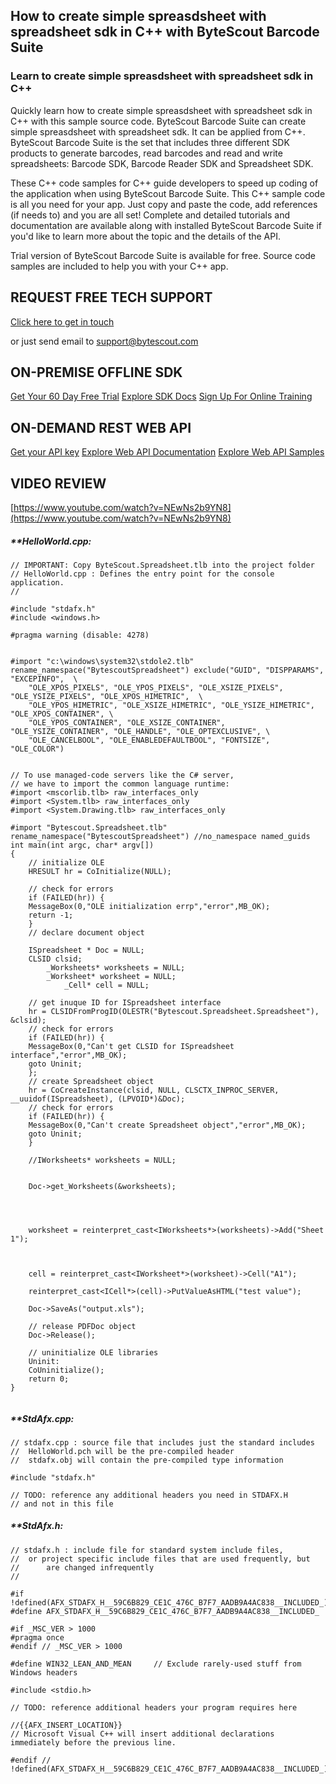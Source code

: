 ## How to create simple spreasdsheet with spreadsheet sdk in C++ with ByteScout Barcode Suite

### Learn to create simple spreasdsheet with spreadsheet sdk in C++

Quickly learn how to create simple spreasdsheet with spreadsheet sdk in C++ with this sample source code. ByteScout Barcode Suite can create simple spreasdsheet with spreadsheet sdk. It can be applied from C++. ByteScout Barcode Suite is the set that includes three different SDK products to generate barcodes, read barcodes and read and write spreadsheets: Barcode SDK, Barcode Reader SDK and Spreadsheet SDK.

 These C++ code samples for C++ guide developers to speed up coding of the application when using ByteScout Barcode Suite. This C++ sample code is all you need for your app. Just copy and paste the code, add references (if needs to) and you are all set! Complete and detailed tutorials and documentation are available along with installed ByteScout Barcode Suite if you'd like to learn more about the topic and the details of the API.

Trial version of ByteScout Barcode Suite is available for free. Source code samples are included to help you with your C++ app.

## REQUEST FREE TECH SUPPORT

[Click here to get in touch](https://bytescout.zendesk.com/hc/en-us/requests/new?subject=ByteScout%20Barcode%20Suite%20Question)

or just send email to [support@bytescout.com](mailto:support@bytescout.com?subject=ByteScout%20Barcode%20Suite%20Question) 

## ON-PREMISE OFFLINE SDK 

[Get Your 60 Day Free Trial](https://bytescout.com/download/web-installer?utm_source=github-readme)
[Explore SDK Docs](https://bytescout.com/documentation/index.html?utm_source=github-readme)
[Sign Up For Online Training](https://academy.bytescout.com/)


## ON-DEMAND REST WEB API

[Get your API key](https://pdf.co/documentation/api?utm_source=github-readme)
[Explore Web API Documentation](https://pdf.co/documentation/api?utm_source=github-readme)
[Explore Web API Samples](https://github.com/bytescout/ByteScout-SDK-SourceCode/tree/master/PDF.co%20Web%20API)

## VIDEO REVIEW

[https://www.youtube.com/watch?v=NEwNs2b9YN8](https://www.youtube.com/watch?v=NEwNs2b9YN8)




<!-- code block begin -->

##### ****HelloWorld.cpp:**
    
```
// IMPORTANT: Copy ByteScout.Spreadsheet.tlb into the project folder
// HelloWorld.cpp : Defines the entry point for the console application.
//

#include "stdafx.h"
#include <windows.h>

#pragma warning (disable: 4278)


#import "c:\windows\system32\stdole2.tlb" rename_namespace("BytescoutSpreadsheet") exclude("GUID", "DISPPARAMS", "EXCEPINFO",  \
	"OLE_XPOS_PIXELS", "OLE_YPOS_PIXELS", "OLE_XSIZE_PIXELS", "OLE_YSIZE_PIXELS", "OLE_XPOS_HIMETRIC",  \
	"OLE_YPOS_HIMETRIC", "OLE_XSIZE_HIMETRIC", "OLE_YSIZE_HIMETRIC", "OLE_XPOS_CONTAINER", \
	"OLE_YPOS_CONTAINER", "OLE_XSIZE_CONTAINER", "OLE_YSIZE_CONTAINER", "OLE_HANDLE", "OLE_OPTEXCLUSIVE", \
	"OLE_CANCELBOOL", "OLE_ENABLEDEFAULTBOOL", "FONTSIZE", "OLE_COLOR")


// To use managed-code servers like the C# server, 
// we have to import the common language runtime:
#import <mscorlib.tlb> raw_interfaces_only
#import <System.tlb> raw_interfaces_only
#import <System.Drawing.tlb> raw_interfaces_only

#import "Bytescout.Spreadsheet.tlb" rename_namespace("BytescoutSpreadsheet") //no_namespace named_guids 
int main(int argc, char* argv[])
{
	// initialize OLE
	HRESULT hr = CoInitialize(NULL);

	// check for errors
	if (FAILED(hr)) {
	MessageBox(0,"OLE initialization errp","error",MB_OK);
	return -1;
	}
	// declare document object

	ISpreadsheet * Doc = NULL;
	CLSID clsid;
		_Worksheets* worksheets = NULL;
		_Worksheet* worksheet = NULL;
			_Cell* cell = NULL;

	// get inuque ID for ISpreadsheet interface
	hr = CLSIDFromProgID(OLESTR("Bytescout.Spreadsheet.Spreadsheet"), &clsid);
	// check for errors
	if (FAILED(hr)) {
	MessageBox(0,"Can't get CLSID for ISpreadsheet interface","error",MB_OK);
	goto Uninit;
	};
	// create Spreadsheet object
	hr = CoCreateInstance(clsid, NULL, CLSCTX_INPROC_SERVER, __uuidof(ISpreadsheet), (LPVOID*)&Doc);
	// check for errors
	if (FAILED(hr)) {
	MessageBox(0,"Can't create Spreadsheet object","error",MB_OK);
	goto Uninit;
	}

	//IWorksheets* worksheets = NULL;
	

	Doc->get_Worksheets(&worksheets);




	worksheet = reinterpret_cast<IWorksheets*>(worksheets)->Add("Sheet 1");



	cell = reinterpret_cast<IWorksheet*>(worksheet)->Cell("A1");

	reinterpret_cast<ICell*>(cell)->PutValueAsHTML("test value");
	
	Doc->SaveAs("output.xls");

	// release PDFDoc object
	Doc->Release();

	// uninitialize OLE libraries
	Uninit:
	CoUninitialize();
	return 0;
}


```

<!-- code block end -->    

<!-- code block begin -->

##### ****StdAfx.cpp:**
    
```
// stdafx.cpp : source file that includes just the standard includes
//	HelloWorld.pch will be the pre-compiled header
//	stdafx.obj will contain the pre-compiled type information

#include "stdafx.h"

// TODO: reference any additional headers you need in STDAFX.H
// and not in this file

```

<!-- code block end -->    

<!-- code block begin -->

##### ****StdAfx.h:**
    
```
// stdafx.h : include file for standard system include files,
//  or project specific include files that are used frequently, but
//      are changed infrequently
//

#if !defined(AFX_STDAFX_H__59C6B829_CE1C_476C_B7F7_AADB9A4AC838__INCLUDED_)
#define AFX_STDAFX_H__59C6B829_CE1C_476C_B7F7_AADB9A4AC838__INCLUDED_

#if _MSC_VER > 1000
#pragma once
#endif // _MSC_VER > 1000

#define WIN32_LEAN_AND_MEAN		// Exclude rarely-used stuff from Windows headers

#include <stdio.h>

// TODO: reference additional headers your program requires here

//{{AFX_INSERT_LOCATION}}
// Microsoft Visual C++ will insert additional declarations immediately before the previous line.

#endif // !defined(AFX_STDAFX_H__59C6B829_CE1C_476C_B7F7_AADB9A4AC838__INCLUDED_)

```

<!-- code block end -->